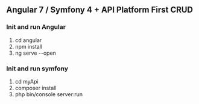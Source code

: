## Angular 7 / Symfony 4 + API Platform  First CRUD

### Init and run Angular
1. cd angular
2. npm install
3. ng serve --open

### Init and run symfony
1. cd myApi
2. composer install
3. php bin/console server:run 

